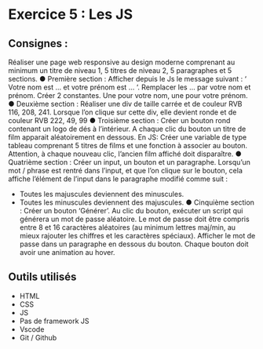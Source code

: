 # Exercice 5 : Les JS
## Consignes :
Réaliser une page web responsive au design moderne comprenant au minimum un titre de
niveau 1, 5 titres de niveau 2, 5 paragraphes et 5 sections.
● Première section :
Afficher depuis le Js le message suivant : ‘ Votre nom est … et votre prénom est … ‘.
Remplacer les … par votre nom et prénom. Créer 2 constantes. Une pour votre nom,
une pour votre prénom.
● Deuxième section :
Réaliser une div de taille carrée et de couleur RVB 116, 208, 241.
Lorsque l’on clique sur cette div, elle devient ronde et de couleur RVB 222, 49, 99
● Troisième section :
Créer un bouton rond contenant un logo de dés à l’intérieur. A chaque clic du bouton
un titre de film apparait aléatoirement en dessous.
En JS: Créer une variable de type tableau comprenant 5 titres de films et une
fonction à associer au bouton.
Attention, à chaque nouveau clic, l’ancien film affiché doit disparaître.
● Quatrième section :
Créer un input, un bouton et un paragraphe. Lorsqu’un mot / phrase est rentré dans
l’input, et que l’on clique sur le bouton, cela affiche l’élément de l’input dans le
paragraphe modifié comme suit :
- Toutes les majuscules deviennent des minuscules.
- Toutes les minuscules deviennent des majuscules.
● Cinquième section :
Créer un bouton ‘Générer’.
Au clic du bouton, exécuter un script qui générera un mot de passe aléatoire.
Le mot de passe doit être compris entre 8 et 16 caractères aléatoires (au minimum
lettres maj/min, au mieux rajouter les chiffres et les caractères spéciaux).
Afficher le mot de passe dans un paragraphe en dessous du bouton.
Chaque bouton doit avoir une animation au hover.

## Outils utilisés
* HTML
* CSS 
* JS
* Pas de framework JS
* Vscode
* Git / Github
